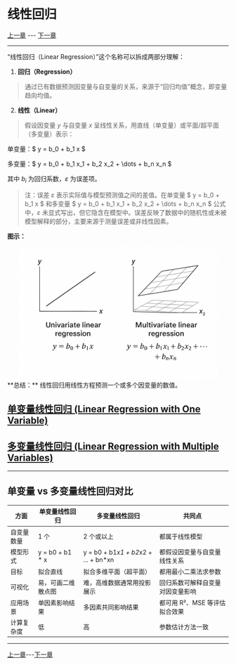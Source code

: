 # 线性回归

[上一章](1.README.md) --- [下一章](3.LinearRegressionWithOneVariable.md)

---

“线性回归（Linear Regression）”这个名称可以拆成两部分理解：

1. **回归（Regression）**  
> 通过已有数据预测因变量与自变量的关系，来源于“回归均值”概念，即变量趋向均值。
2. **线性（Linear）**  
> 假设因变量 $y$ 与自变量 $x$ 呈线性关系，用直线（单变量）或平面/超平面（多变量）表示：

单变量：$ y = b_0 + b_1 x $

多变量：$ y = b_0 + b_1 x_1 + b_2 x_2 + \dots + b_n x_n $

其中 $b_i$ 为回归系数，$\varepsilon$ 为误差项。

> 注：误差 $\varepsilon$ 表示实际值与模型预测值之间的差值。在单变量 $ y = b_0 + b_1 x $ 和多变量 $ y = b_0 + b_1 x_1 + b_2 x_2 + \dots + b_n x_n $ 公式中，$\varepsilon$ 未显式写出，但它隐含在模型中。误差反映了数据中的随机性或未被模型解释的部分，主要来源于测量误差或非线性因素。

**图示：**
<div align="center">
    <img src="./images/linearRegression.png" alt="图示" style="width: 90%; max-width: 600px; min-width: 300px;">
</div>
**总结：**  
线性回归用线性方程预测一个或多个因变量的数值。


## [单变量线性回归 (Linear Regression with One Variable)](3.LinearRegressionWithOneVariable.md)

## [多变量线性回归 (Linear Regression with Multiple Variables)](4.LinearRegressionWithMultipleVariables.md)

---

## 单变量 vs 多变量线性回归对比

| 方面 | 单变量线性回归 | 多变量线性回归 | 共同点 |
|------|----------------|----------------|--------|
| 自变量数量 | 1 个 | 2 个或以上 | 都属于线性模型 |
| 模型形式 | y = b0 + b1 * x | y = b0 + b1*x1 + b2*x2 + ... + bn*xn | 都假设因变量与自变量线性关系 |
| 目标 | 拟合直线 | 拟合多维平面（超平面） | 都用最小二乘法求参数 |
| 可视化 | 易，可画二维散点图 | 难，高维数据通常用投影展示 | 回归系数可解释自变量对因变量影响 |
| 应用场景 | 单因素影响结果 | 多因素共同影响结果 | 都可用 R²、MSE 等评估拟合效果 |
| 计算复杂度 | 低 | 高 | 参数估计方法一致 |

___
[上一章](1.README.md)---[下一章](3.LinearRegressionWithOneVariable.md)